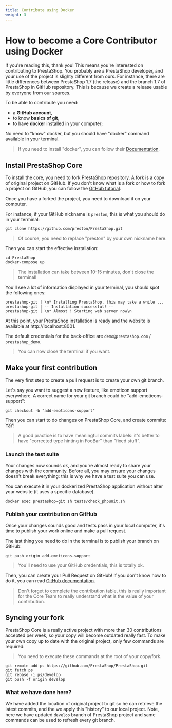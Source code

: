 ```yaml
---
title: Contribute using Docker
weight: 3
---
```


# How to become a Core Contributor using Docker

If you're reading this, thank you! This means you're interested on contributing to PrestaShop.
You probably are a PrestaShop developer, and your use of the project is slighty different from
ours. For instance, there are little differences between PrestaShop 1.7 (the release) and the branch 1.7
of PrestaShop in GitHub repository. This is because we create a release usable by everyone from our sources.

To be able to contribute you need:

* a **GitHub account**,
* to know **basics of git**,
* to have **docker** installed in your computer;

No need to "know" docker, but you should have "docker" command available in your terminal.

> If you need to install "docker", you can follow their [Documentation](https://docs.docker.com/install/).

## Install PrestaShop Core

To install the core, you need to fork PrestaShop repository. A fork is a copy of original project on GitHub.
If you don't know what is a fork or how to fork a project on GitHub, you can follow the [GitHub tutorial](https://help.github.com/articles/fork-a-repo/).

Once you have a forked the project, you need to download it on your computer.

For instance, if your GitHub nickname is `preston`, this is what you should do in your terminal:


```
git clone https://github.com/preston/PrestaShop.git
```

> Of course, you need to replace "preston" by your own nickname here.

Then you can start the effective installation:

```
cd PrestaShop
docker-compose up
```

> The installation can take between 10-15 minutes, don't close the terminal!

You'll see a lot of information displayed in your terminal, you should spot the following ones:

```
prestashop-git | \n* Installing PrestaShop, this may take a while ...
prestashop-git | -- Installation successful! --
prestashop-git | \n* Almost ! Starting web server now\n
```

At this point, your PrestaShop installation is ready and the website is available at http://localhost:8001.

The default credentials for the back-office are `demo@prestashop.com` / `prestashop_demo`.

> You can now close the terminal if you want.

## Make your first contribution

The very first step to create a pull request is to create your own git branch.

Let's say you want to suggest a new feature, like emoticon support everywhere. A correct name for your git branch could be "add-emoticons-support":

```
git checkout -b "add-emoticons-support"
```

Then you can start to do changes on PrestaShop Core, and create commits: YaY!

> A good practice is to have meaningful commits labels: it's better to have "corrected type hinting in FooBar" than "fixed stuff". 

### Launch the test suite

Your changes now sounds ok, and you're almost ready to share your changes with the community.
Before all, you may ensure your changes doesn't break everything: this is why we have a test suite you can use.

You can execute it in your dockerized PrestaShop application without alter your website (it uses a specific database).

```
docker exec prestashop-git sh tests/check_phpunit.sh
```

### Publish your contribution on GitHub

Once your changes sounds good and tests pass in your local computer, it's time to publish your work online and make a pull request.

The last thing you need to do in the terminal is to publish your branch on GitHub:

```
git push origin add-emoticons-support
```

> You'll need to use your GitHub credentials, this is totally ok.

Then, you can create your Pull Request on GitHub! If you don't know how to do it, you can read [GitHub documentation](https://help.github.com/articles/creating-a-pull-request/).

> Don't forget to complete the contribution table, this is really important for the Core Team to really understand what is the value of your contribution.


## Syncing your fork

PrestaShop Core is a really active project with more than 30 contributions accepted per week, so your copy will become outdated
really fast. To make your own copy up to date with the original project, only few commands are required:

> You need to execute these commands at the root of your copy/fork.

```
git remote add ps https://github.com/PrestaShop/PrestaShop.git
git fetch ps
git rebase -i ps/develop
git push -f origin develop
```

### What we have done here?

We have added the location of original project to git so he can retrieve the latest commits, and the we apply this "history"
to our local project. Note, here we have updated `develop` branch of PrestaShop project and same commands can be used to refresh every git branch.
